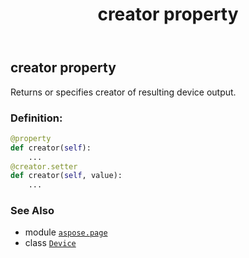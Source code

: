 ﻿---
title: creator property
second_title: Aspose.Page for Python via .NET API References
description: 
type: docs
weight: 450
url: /python-net/aspose.page/device/creator/
is_root: false
---

## creator property


Returns or specifies creator of resulting device output.
### Definition:
```python
@property
def creator(self):
    ...
@creator.setter
def creator(self, value):
    ...
```

### See Also
* module [`aspose.page`](../../)
* class [`Device`](/page/python-net/aspose.page/device)
